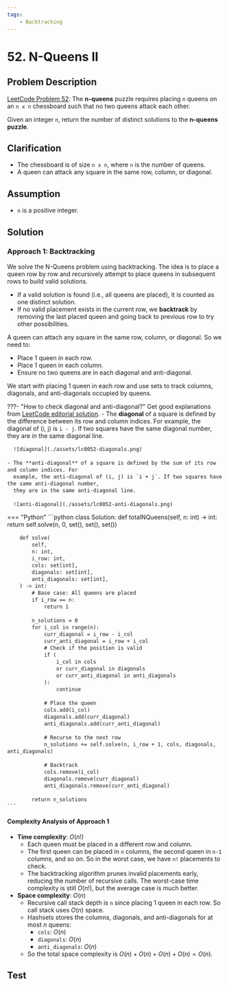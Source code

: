 ```yaml
---
tags:
    - Backtracking
---
```


# 52. N-Queens II

## Problem Description

[LeetCode Problem 52](https://leetcode.com/problems/n-queens-ii/description/):
The **n-queens** puzzle requires placing `n` queens on an `n x n` chessboard such that no two queens attack each other.

Given an integer `n`, return the number of distinct solutions to the **n-queens puzzle**.

## Clarification

- The chessboard is of size `n x n`, where `n` is the number of queens.
- A queen can attack any square in the same row, column, or diagonal.

## Assumption

- `n` is a positive integer.

## Solution

### Approach 1: Backtracking

We solve the N-Queens problem using backtracking. The idea is to place a queen row by
row and recursively attempt to place queens in subsequent rows to build valid solutions.

- If a valid solution is found (i.e., all queens are placed), it is counted as one
distinct solution.
- If no valid placement exists in the current row, we **backtrack** by removing the last
placed queen and going back to previous row to try other possibilities.

A queen can attach any square in the same row, column, or diagonal. So we need to:

- Place 1 queen in each row.
- Place 1 queen in each column.
- Ensure no two queens are in each diagonal and anti-diagonal.

We start with placing 1 queen in each row and use sets to track columns, diagonals, and
anti-diagonals occupied by queens.

???- "How to check diagonal and anti-diagonal?"
    Get good explanations from [LeetCode editorial solution](https://leetcode.com/problems/n-queens-ii/editorial/).
    - The **diagonal** of a square is defined by the difference between its row and column
      indices. For example, the diagonal of (i, j) is `i - j`. If two squares have the same
      diagonal number, they are in the same diagonal line.

      ![diagonal](./assets/lc0052-diagonals.png)

    - The **anti-diagonal** of a square is defined by the sum of its row and column indices. For
      example, the anti-diagonal of (i, j) is `i + j`. If two squares have the same anti-diagonal number,
      they are in the same anti-diagonal line.

      ![anti-diagonal](./assets/lc0052-anti-diagonals.png)

=== "Python"
    ```python
    class Solution:
        def totalNQueens(self, n: int) -> int:
            return self.solve(n, 0, set(), set(), set())

        def solve(
            self,
            n: int,
            i_row: int,
            cols: set[int],
            diagonals: set[int],
            anti_diagonals: set[int],
        ) -> int:
            # Base case: All queens are placed
            if i_row == n:
                return 1

            n_solutions = 0
            for i_col in range(n):
                curr_diagonal = i_row - i_col
                curr_anti_diagonal = i_row + i_col
                # Check if the position is valid
                if (
                    i_col in cols
                    or curr_diagonal in diagonals
                    or curr_anti_diagonal in anti_diagonals
                ):
                    continue

                # Place the queen
                cols.add(i_col)
                diagonals.add(curr_diagonal)
                anti_diagonals.add(curr_anti_diagonal)

                # Recurse to the next row
                n_solutions += self.solve(n, i_row + 1, cols, diagonals, anti_diagonals)

                # Backtrack
                cols.remove(i_col)
                diagonals.remove(curr_diagonal)
                anti_diagonals.remove(curr_anti_diagonal)

            return n_solutions
    ```

#### Complexity Analysis of Approach 1

- **Time complexity**: $O(n!)$
    - Each queen must be placed in a different row and column.
    - The first queen can be placed in `n` columns, the second queen in `n-1` columns,
    and so on. So in the worst case, we have `n!` placements to check.
    - The backtracking algorithm prunes invalid placements early, reducing the number of
    recursive calls. The worst-case time complexity is still $O(n!)$, but the average
    case is much better.
- **Space complexity**: $O(n)$
    - Recursive call stack depth is `n` since placing 1 queen in each row. So call stack
    uses $O(n)$ space.
    - Hashsets stores the columns, diagonals, and anti-diagonals for at most $n$ queens:
        - `cols`: $O(n)$
        - `diagonals`: $O(n)$
        - `anti_diagonals`: $O(n)$
    - So the total space complexity is $O(n) + O(n) + O(n) + O(n) = O(n)$.

## Test
